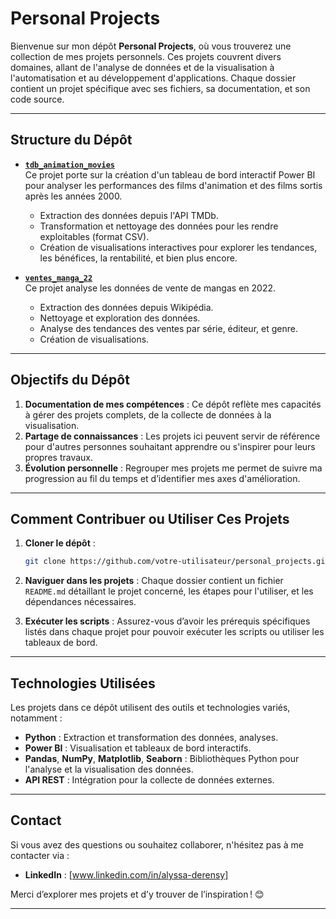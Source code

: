 # Personal Projects

Bienvenue sur mon dépôt **Personal Projects**, où vous trouverez une collection de mes projets personnels. Ces projets couvrent divers domaines, allant de l'analyse de données et de la visualisation à l'automatisation et au développement d'applications. Chaque dossier contient un projet spécifique avec ses fichiers, sa documentation, et son code source.

---

## Structure du Dépôt

- **[`tdb_animation_movies`](./tdb_animation_movies)**  
  Ce projet porte sur la création d'un tableau de bord interactif Power BI pour analyser les performances des films d'animation et des films sortis après les années 2000.  
  - Extraction des données depuis l'API TMDb.  
  - Transformation et nettoyage des données pour les rendre exploitables (format CSV).  
  - Création de visualisations interactives pour explorer les tendances, les bénéfices, la rentabilité, et bien plus encore.  

- **[`ventes_manga_22`](./ventes_manga_22)**  
  Ce projet analyse les données de vente de mangas en 2022.
  - Extraction des données depuis Wikipédia.  
  - Nettoyage et exploration des données.  
  - Analyse des tendances des ventes par série, éditeur, et genre.  
  - Création de visualisations.

---

## Objectifs du Dépôt

1. **Documentation de mes compétences** : Ce dépôt reflète mes capacités à gérer des projets complets, de la collecte de données à la visualisation.  
2. **Partage de connaissances** : Les projets ici peuvent servir de référence pour d'autres personnes souhaitant apprendre ou s'inspirer pour leurs propres travaux.  
3. **Évolution personnelle** : Regrouper mes projets me permet de suivre ma progression au fil du temps et d’identifier mes axes d'amélioration.

---

## Comment Contribuer ou Utiliser Ces Projets

1. **Cloner le dépôt** :  
   ```bash
   git clone https://github.com/votre-utilisateur/personal_projects.git
   ```

2. **Naviguer dans les projets** : Chaque dossier contient un fichier `README.md` détaillant le projet concerné, les étapes pour l'utiliser, et les dépendances nécessaires.

3. **Exécuter les scripts** : Assurez-vous d’avoir les prérequis spécifiques listés dans chaque projet pour pouvoir exécuter les scripts ou utiliser les tableaux de bord.

---

## Technologies Utilisées

Les projets dans ce dépôt utilisent des outils et technologies variés, notamment :  
- **Python** : Extraction et transformation des données, analyses.  
- **Power BI** : Visualisation et tableaux de bord interactifs.  
- **Pandas**, **NumPy**, **Matplotlib**, **Seaborn** : Bibliothèques Python pour l'analyse et la visualisation des données.  
- **API REST** : Intégration pour la collecte de données externes.  

---

## Contact

Si vous avez des questions ou souhaitez collaborer, n'hésitez pas à me contacter via :  
- **LinkedIn** : [www.linkedin.com/in/alyssa-derensy]  

Merci d’explorer mes projets et d’y trouver de l’inspiration ! 😊

--- 